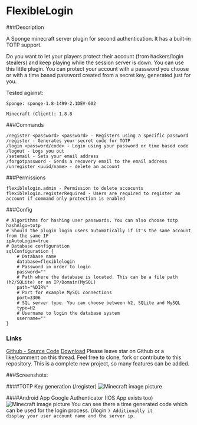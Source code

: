 # FlexibleLogin

###Description

A Sponge minecraft server plugin for second authentication. It has a built-in
TOTP support.

Do you want to let your players protect their account (from hackers/login stealers) and keep playing while the session server is down. You can use this little plugin. You can protect your account with a password you choose or with a time based password created from a secret key, generated just for you.

Tested against:

	Sponge: sponge-1.8-1499-2.1DEV-602

	Minecraft (Client): 1.8.8

###Commands

    /register <password> <password> - Registers using a specific password
    /register - Generates your secret code for TOTP
    /login <password/code> - Login using your password or time based code
    /logout - Logs you out
    /setemail - Sets your email address
    /forgotpassword - Sends a recovery email to the email address
    /unregister <uuid/name> - delete an account

###Permissions

    flexiblelogin.admin - Permission to delete accocunts
    flexiblelogin.registerRequired - Users are required to register an account if command only protection is enabled

###Config

    # Algorithms for hashing user passwords. You can also choose totp
    hashAlgo=totp
    # Should the plugin login users automatically if it's the same account from the same IP
    ipAutoLogin=true
    # Database configuration
    sqlConfiguration {
        # Database name
        database=flexiblelogin
        # Password in order to login
        password=""
        # Path where the database is located. This can be a file path (h2/SQLite) or an IP/Domain(MySQL)
        path="%DIR%"
        # Port for example MySQL connections
        port=3306
        # SQL server type. You can choose between h2, SQLite and MySQL
        type=H2
        # Username to login the database system
        username=""
    }

### Links

[Github - Source Code][1]
[Download][2]
Please leave star on Github or a like/comment on this thread. Feel free to clone, fork or contribute to this repository.
This is a complete new project, so many features can be added.

###Screenshots:

####TOTP Key generation (/register)
![Minecraft image picture](http://fs2.directupload.net/images/150805/eu3fycsp.png)

####Android App Google Authenticator (IOS App exists too)
![Minecraft image picture](http://fs2.directupload.net/images/150804/3qrcb9j3.png)
You can see there a time generated code which can be used for the login process. (/login <code>)
Additionally it display your user account name and the server ip.

  [1]: https://github.com/games647/FlexibleLogin
  [2]: https://github.com/games647/FlexibleLogin/releases